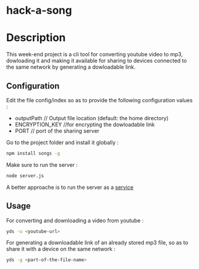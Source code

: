# hack-a-song
# Description
This week-end project is a cli tool for converting youtube video to mp3, dowloading it and
making it available for sharing to devices connected to the same network by generating a dowloadable link.
## Configuration
Edit the file config/index so as to provide the following configuration values :
- outputPath // Output file location (default: the home directory)
- ENCRYPTION_KEY //for encrypting the dowloadable link
- PORT // port of the sharing server

Go to the project folder and install it globally :
```bash
npm install songs -g
```
Make sure to run the server :
```bash
node server.js
```
A better approache is to run the server as a [service](https://stackoverflow.com/questions/4018154/how-do-i-run-a-node-js-app-as-a-background-service/29042953#29042953)
## Usage
For converting and downloading a video from youtube :
```bash
yds -u <youtube-url>
```
For generating a downloadable link of an already stored mp3 file, so as to share it with a device on the same network :
``` bash
yds -g <part-of-the-file-name>
```

